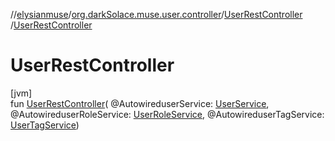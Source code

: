 //[elysianmuse](../../../index.md)/[org.darkSolace.muse.user.controller](../index.md)/[UserRestController](index.md)
/[UserRestController](-user-rest-controller.md)

# UserRestController

[jvm]\
fun [UserRestController](-user-rest-controller.md)(
@AutowireduserService: [UserService](../../org.darkSolace.muse.user.service/-user-service/index.md),
@AutowireduserRoleService: [UserRoleService](../../org.darkSolace.muse.user.service/-user-role-service/index.md),
@AutowireduserTagService: [UserTagService](../../org.darkSolace.muse.user.service/-user-tag-service/index.md))
